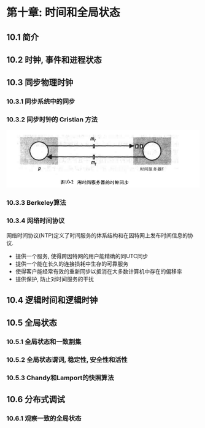 # 第十章: 时间和全局状态 #

## 10.1 简介 ##

## 10.2 时钟, 事件和进程状态 ##

## 10.3 同步物理时钟 ##

### 10.3.1 同步系统中的同步 ###

### 10.3.2 同步时钟的 Cristian 方法 ###

![用时间服务器的时钟同步](./images/image10-01.png)

### 10.3.3 Berkeley算法 ###

### 10.3.4 网络时间协议 ###

网络时间协议(NTP)定义了时间服务的体系结构和在因特网上发布时间信息的协议.

- 提供一个服务, 使得跨因特网的用户能精确的同UTC同步
- 提供一个能在长久的连接损耗中生存的可靠服务
- 使得客户能经常有效的重新同步以抵消在大多数计算机中存在的偏移率
- 提供保护, 防止对时间服务的干扰

## 10.4 逻辑时间和逻辑时钟 ##

## 10.5 全局状态 ##

### 10.5.1 全局状态和一致割集 ###

### 10.5.2 全局状态谓词, 稳定性, 安全性和活性 ###

### 10.5.3 Chandy和Lamport的快照算法 ###

## 10.6 分布式调试 ##

### 10.6.1 观察一致的全局状态 ###
